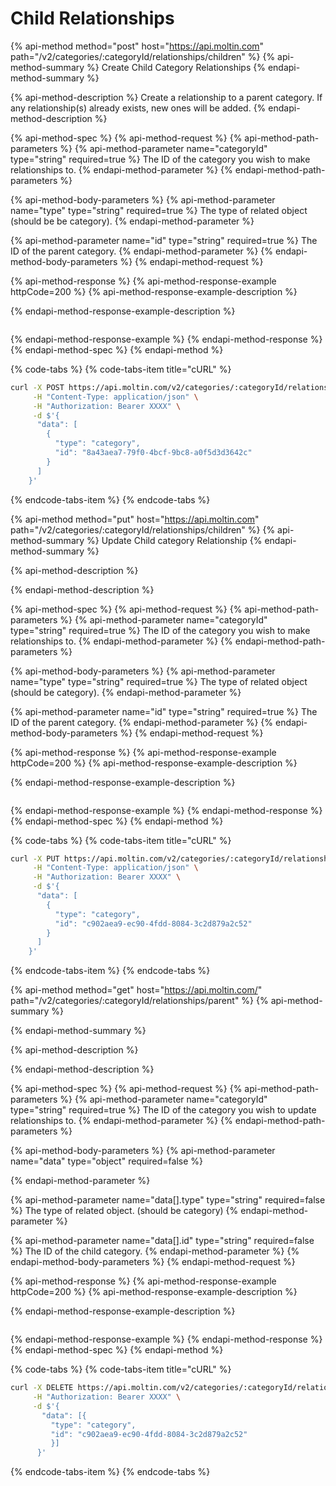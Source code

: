 # Child Relationships

{% api-method method="post" host="https://api.moltin.com" path="/v2/categories/:categoryId/relationships/children" %}
{% api-method-summary %}
Create Child Category Relationships
{% endapi-method-summary %}

{% api-method-description %}
Create a relationship to a parent category. If any relationship(s) already exists, new ones will be added.
{% endapi-method-description %}

{% api-method-spec %}
{% api-method-request %}
{% api-method-path-parameters %}
{% api-method-parameter name="categoryId" type="string" required=true %}
The ID of the category you wish to make relationships to.
{% endapi-method-parameter %}
{% endapi-method-path-parameters %}

{% api-method-body-parameters %}
{% api-method-parameter name="type" type="string" required=true %}
The type of related object (should be be category).
{% endapi-method-parameter %}

{% api-method-parameter name="id" type="string" required=true %}
The ID of the parent category.
{% endapi-method-parameter %}
{% endapi-method-body-parameters %}
{% endapi-method-request %}

{% api-method-response %}
{% api-method-response-example httpCode=200 %}
{% api-method-response-example-description %}

{% endapi-method-response-example-description %}

```javascript

```
{% endapi-method-response-example %}
{% endapi-method-response %}
{% endapi-method-spec %}
{% endapi-method %}

{% code-tabs %}
{% code-tabs-item title="cURL" %}
```bash
curl -X POST https://api.moltin.com/v2/categories/:categoryId/relationships/children \
     -H "Content-Type: application/json" \
     -H "Authorization: Bearer XXXX" \
     -d $'{
      "data": [
        {
          "type": "category",
          "id": "8a43aea7-79f0-4bcf-9bc8-a0f5d3d3642c"
        }
      ]
    }'
```
{% endcode-tabs-item %}
{% endcode-tabs %}

{% api-method method="put" host="https://api.moltin.com" path="/v2/categories/:categoryId/relationships/children" %}
{% api-method-summary %}
Update Child category Relationship
{% endapi-method-summary %}

{% api-method-description %}

{% endapi-method-description %}

{% api-method-spec %}
{% api-method-request %}
{% api-method-path-parameters %}
{% api-method-parameter name="categoryId" type="string" required=true %}
The ID of the category you wish to make relationships to.
{% endapi-method-parameter %}
{% endapi-method-path-parameters %}

{% api-method-body-parameters %}
{% api-method-parameter name="type" type="string" required=true %}
The type of related object (should be category).
{% endapi-method-parameter %}

{% api-method-parameter name="id" type="string" required=true %}
The ID of the parent category.
{% endapi-method-parameter %}
{% endapi-method-body-parameters %}
{% endapi-method-request %}

{% api-method-response %}
{% api-method-response-example httpCode=200 %}
{% api-method-response-example-description %}

{% endapi-method-response-example-description %}

```javascript

```
{% endapi-method-response-example %}
{% endapi-method-response %}
{% endapi-method-spec %}
{% endapi-method %}

{% code-tabs %}
{% code-tabs-item title="cURL" %}
```bash
curl -X PUT https://api.moltin.com/v2/categories/:categoryId/relationships/children \
     -H "Content-Type: application/json" \
     -H "Authorization: Bearer XXXX" \
     -d $'{
      "data": [
        {
          "type": "category",
          "id": "c902aea9-ec90-4fdd-8084-3c2d879a2c52"
        }
      ]
    }'
```
{% endcode-tabs-item %}
{% endcode-tabs %}

{% api-method method="get" host="https://api.moltin.com/" path="/v2/categories/:categoryId/relationships/parent" %}
{% api-method-summary %}

{% endapi-method-summary %}

{% api-method-description %}

{% endapi-method-description %}

{% api-method-spec %}
{% api-method-request %}
{% api-method-path-parameters %}
{% api-method-parameter name="categoryId" type="string" required=true %}
The ID of the category you wish to update relationships to.
{% endapi-method-parameter %}
{% endapi-method-path-parameters %}

{% api-method-body-parameters %}
{% api-method-parameter name="data" type="object" required=false %}

{% endapi-method-parameter %}

{% api-method-parameter name="data[].type" type="string" required=false %}
The type of related object. (should be category)
{% endapi-method-parameter %}

{% api-method-parameter name="data[].id" type="string" required=false %}
The ID of the child category.
{% endapi-method-parameter %}
{% endapi-method-body-parameters %}
{% endapi-method-request %}

{% api-method-response %}
{% api-method-response-example httpCode=200 %}
{% api-method-response-example-description %}

{% endapi-method-response-example-description %}

```javascript

```
{% endapi-method-response-example %}
{% endapi-method-response %}
{% endapi-method-spec %}
{% endapi-method %}

{% code-tabs %}
{% code-tabs-item title="cURL" %}
```bash
curl -X DELETE https://api.moltin.com/v2/categories/:categoryId/relationships/parent \
     -H "Authorization: Bearer XXXX" \
     -d $'{
       "data": [{
         "type": "category",
         "id": "c902aea9-ec90-4fdd-8084-3c2d879a2c52"
         }]
      }'
```
{% endcode-tabs-item %}
{% endcode-tabs %}

